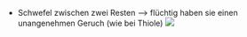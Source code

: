 - Schwefel zwischen zwei Resten
--> flüchtig haben sie einen unangenehmen Geruch (wie bei Thiole)
![](Pasted%20image%2020231026170453.png)
